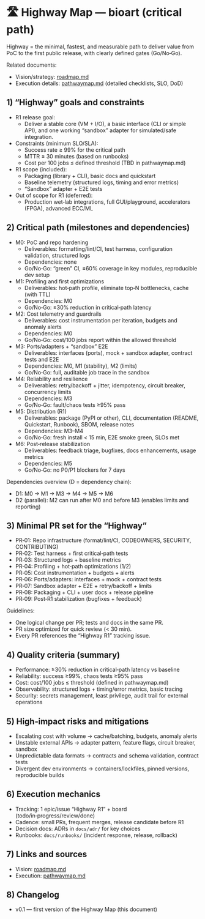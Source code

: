 # 🛣️ Highway Map — bioart (critical path)

Highway = the minimal, fastest, and measurable path to deliver value from PoC to the first public release, with clearly defined gates (Go/No‑Go).

Related documents:
- Vision/strategy: [roadmap.md](./roadmap.md)
- Execution details: [pathwaymap.md](./pathwaymap.md) (detailed checklists, SLO, DoD)

## 1) “Highway” goals and constraints

- R1 release goal:
  - Deliver a stable core (VM + I/O), a basic interface (CLI or simple API), and one working “sandbox” adapter for simulated/safe integration.
- Constraints (minimum SLO/SLA):
  - Success rate ≥ 99% for the critical path
  - MTTR ≤ 30 minutes (based on runbooks)
  - Cost per 100 jobs ≤ defined threshold (TBD in pathwaymap.md)
- R1 scope (included):
  - Packaging (library + CLI), basic docs and quickstart
  - Baseline telemetry (structured logs, timing and error metrics)
  - “Sandbox” adapter + E2E tests
- Out of scope for R1 (deferred):
  - Production wet‑lab integrations, full GUI/playground, accelerators (FPGA), advanced ECC/ML

## 2) Critical path (milestones and dependencies)

- M0: PoC and repo hardening
  - Deliverables: formatting/lint/CI, test harness, configuration validation, structured logs
  - Dependencies: none
  - Go/No‑Go: “green” CI, ≥60% coverage in key modules, reproducible dev setup
- M1: Profiling and first optimizations
  - Deliverables: hot‑path profile, eliminate top‑N bottlenecks, cache (with TTL)
  - Dependencies: M0
  - Go/No‑Go: ≥30% reduction in critical‑path latency
- M2: Cost telemetry and guardrails
  - Deliverables: cost instrumentation per iteration, budgets and anomaly alerts
  - Dependencies: M0
  - Go/No‑Go: cost/100 jobs report within the allowed threshold
- M3: Ports/adapters + “sandbox” E2E
  - Deliverables: interfaces (ports), mock + sandbox adapter, contract tests and E2E
  - Dependencies: M0, M1 (stability), M2 (limits)
  - Go/No‑Go: full, auditable job trace in the sandbox
- M4: Reliability and resilience
  - Deliverables: retry/backoff + jitter, idempotency, circuit breaker, concurrency limits
  - Dependencies: M3
  - Go/No‑Go: fault/chaos tests ≥95% pass
- M5: Distribution (R1)
  - Deliverables: package (PyPI or other), CLI, documentation (README, Quickstart, Runbook), SBOM, release notes
  - Dependencies: M3–M4
  - Go/No‑Go: fresh install < 15 min, E2E smoke green, SLOs met
- M6: Post‑release stabilization
  - Deliverables: feedback triage, bugfixes, docs enhancements, usage metrics
  - Dependencies: M5
  - Go/No‑Go: no P0/P1 blockers for 7 days

Dependencies overview (D = dependency chain):
- D1: M0 → M1 → M3 → M4 → M5 → M6
- D2 (parallel): M2 can run after M0 and before M3 (enables limits and reporting)

## 3) Minimal PR set for the “Highway”

- PR‑01: Repo infrastructure (format/lint/CI, CODEOWNERS, SECURITY, CONTRIBUTING)
- PR‑02: Test harness + first critical‑path tests
- PR‑03: Structured logs + baseline metrics
- PR‑04: Profiling + hot‑path optimizations (1/2)
- PR‑05: Cost instrumentation + budgets + alerts
- PR‑06: Ports/adapters: interfaces + mock + contract tests
- PR‑07: Sandbox adapter + E2E + retry/backoff + limits
- PR‑08: Packaging + CLI + user docs + release pipeline
- PR‑09: Post‑R1 stabilization (bugfixes + feedback)

Guidelines:
- One logical change per PR; tests and docs in the same PR.
- PR size optimized for quick review (< 30 min).
- Every PR references the “Highway R1” tracking issue.

## 4) Quality criteria (summary)

- Performance: ≥30% reduction in critical‑path latency vs baseline
- Reliability: success ≥99%, chaos tests ≥95% pass
- Cost: cost/100 jobs ≤ threshold (defined in pathwaymap.md)
- Observability: structured logs + timing/error metrics, basic tracing
- Security: secrets management, least privilege, audit trail for external operations

## 5) High‑impact risks and mitigations

- Escalating cost with volume → cache/batching, budgets, anomaly alerts
- Unstable external APIs → adapter pattern, feature flags, circuit breaker, sandbox
- Unpredictable data formats → contracts and schema validation, contract tests
- Divergent dev environments → containers/lockfiles, pinned versions, reproducible builds

## 6) Execution mechanics

- Tracking: 1 epic/issue “Highway R1” + board (todo/in‑progress/review/done)
- Cadence: small PRs, frequent merges, release candidate before R1
- Decision docs: ADRs in `docs/adr/` for key choices
- Runbooks: `docs/runbooks/` (incident response, release, rollback)

## 7) Links and sources

- Vision: [roadmap.md](./roadmap.md)
- Execution: [pathwaymap.md](./pathwaymap.md)

## 8) Changelog

- v0.1 — first version of the Highway Map (this document)
